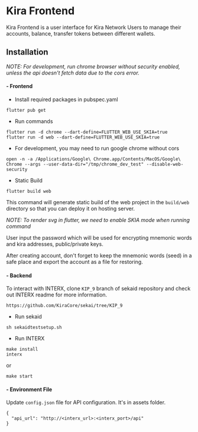 # Kira Frontend

Kira Frontend is a user interface for Kira Network Users to manage their accounts, balance, transfer tokens between different wallets.

## Installation

_NOTE: For development, run chrome browser without security enabled, unless the api doesn't fetch data due to the cors error._

#### - Frontend

- Install required packages in pubspec.yaml

```
flutter pub get
```

- Run commands

```
flutter run -d chrome --dart-define=FLUTTER_WEB_USE_SKIA=true
flutter run -d web --dart-define=FLUTTER_WEB_USE_SKIA=true
```

- For development, you may need to run google chrome without cors

```
open -n -a /Applications/Google\ Chrome.app/Contents/MacOS/Google\ Chrome --args --user-data-dir="/tmp/chrome_dev_test" --disable-web-security
```

- Static Build

```
flutter build web
```

This command will generate static build of the web project in the `build/web` directory so that you can deploy it on hosting server.

_NOTE: To render svg in flutter, we need to enable SKIA mode when running command_

User input the password which will be used for encrypting mnemonic words and kira addresses, public/private keys.

After creating account, don't forget to keep the mnemonic words (seed) in a safe place and export the account as a file for restoring.

#### - Backend

To interact with INTERX, clone `KIP_9` branch of sekaid repository and check out INTERX readme for more information.

```
https://github.com/KiraCore/sekai/tree/KIP_9
```

- Run sekaid

```
sh sekaidtestsetup.sh
```

- Run INTERX

```
make install
interx
```

or

```
make start
```

#### - Environment File

Update `config.json` file for API configuration. It's in assets folder.

```
{
  "api_url": "http://<interx_url>:<interx_port>/api"
}
```
